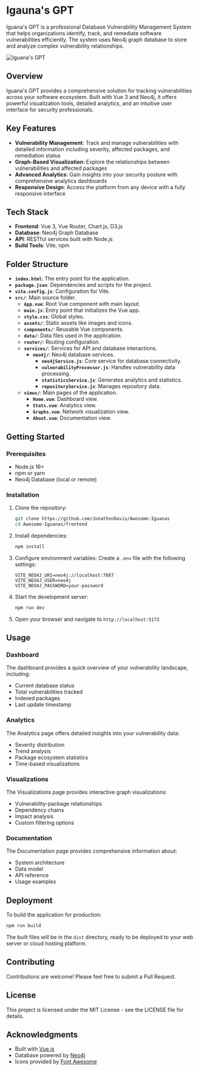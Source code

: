 # Igauna's GPT

Iguana's GPT is a professional Database Vulnerability Management System that helps organizations identify, track, and remediate software vulnerabilities efficiently. The system uses Neo4j graph database to store and analyze complex vulnerability relationships.

![Iguana's GPT](https://via.placeholder.com/1200x600/1a2942/FFFFFF?text=Iguana's_GPT)

## Overview

Iguana's GPT provides a comprehensive solution for tracking vulnerabilities across your software ecosystem. Built with Vue 3 and Neo4j, it offers powerful visualization tools, detailed analytics, and an intuitive user interface for security professionals.

## Key Features

- **Vulnerability Management**: Track and manage vulnerabilities with detailed information including severity, affected packages, and remediation status
- **Graph-Based Visualization**: Explore the relationships between vulnerabilities and affected packages
- **Advanced Analytics**: Gain insights into your security posture with comprehensive analytics dashboards
- **Responsive Design**: Access the platform from any device with a fully responsive interface

## Tech Stack

- **Frontend**: Vue 3, Vue Router, Chart.js, D3.js
- **Database**: Neo4j Graph Database
- **API**: RESTful services built with Node.js
- **Build Tools**: Vite, npm

## Folder Structure

- **`index.html`**: The entry point for the application.
- **`package.json`**: Dependencies and scripts for the project.
- **`vite.config.js`**: Configuration for Vite.
- **`src/`**: Main source folder.
  - **`App.vue`**: Root Vue component with main layout.
  - **`main.js`**: Entry point that initializes the Vue app.
  - **`style.css`**: Global styles.
  - **`assets/`**: Static assets like images and icons.
  - **`components/`**: Reusable Vue components.
  - **`data/`**: Data files used in the application.
  - **`router/`**: Routing configuration.
  - **`services/`**: Services for API and database interactions.
    - **`neo4j/`**: Neo4j database services.
      - **`neo4jService.js`**: Core service for database connectivity.
      - **`vulnerabilityProcessor.js`**: Handles vulnerability data processing.
      - **`statisticsService.js`**: Generates analytics and statistics.
      - **`repositoryService.js`**: Manages repository data.
  - **`views/`**: Main pages of the application.
    - **`Home.vue`**: Dashboard view.
    - **`Stats.vue`**: Analytics view.
    - **`Graphs.vue`**: Network visualization view.
    - **`About.vue`**: Documentation view.

## Getting Started

### Prerequisites

- Node.js 16+
- npm or yarn
- Neo4j Database (local or remote)

### Installation

1. Clone the repository:
   ```bash
   git clone https://github.com/JonathonDavis/Awesome-Iguanas
   cd Awesome-Iguanas/frontend
   ```

2. Install dependencies:
   ```bash
   npm install
   ```

3. Configure environment variables:
   Create a `.env` file with the following settings:
   ```
   VITE_NEO4J_URI=neo4j://localhost:7687
   VITE_NEO4J_USER=neo4j
   VITE_NEO4J_PASSWORD=your-password
   ```

4. Start the development server:
   ```bash
   npm run dev
   ```

5. Open your browser and navigate to `http://localhost:5173`

## Usage

### Dashboard

The dashboard provides a quick overview of your vulnerability landscape, including:
- Current database status
- Total vulnerabilities tracked
- Indexed packages
- Last update timestamp

### Analytics

The Analytics page offers detailed insights into your vulnerability data:
- Severity distribution
- Trend analysis
- Package ecosystem statistics
- Time-based visualizations

### Visualizations

The Visualizations page provides interactive graph visualizations:
- Vulnerability-package relationships
- Dependency chains
- Impact analysis
- Custom filtering options

### Documentation

The Documentation page provides comprehensive information about:
- System architecture
- Data model
- API reference
- Usage examples

## Deployment

To build the application for production:

```bash
npm run build
```

The built files will be in the `dist` directory, ready to be deployed to your web server or cloud hosting platform.

## Contributing

Contributions are welcome! Please feel free to submit a Pull Request.

## License

This project is licensed under the MIT License - see the LICENSE file for details.

## Acknowledgments

- Built with [Vue.js](https://vuejs.org/)
- Database powered by [Neo4j](https://neo4j.com/)
- Icons provided by [Font Awesome](https://fontawesome.com/)
